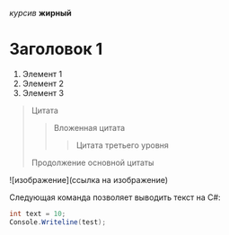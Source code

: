 _курсив_
**жирный**

# Заголовок 1

1. Элемент 1
2. Элемент 2
3. Элемент 3

> Цитата
>> Вложенная цитата
>>> Цитата третьего уровня
>
> Продолжение основной цитаты

![изображение](ссылка на изображение)


Следующая команда позволяет выводить текст на C#:
```C#
int text = 10;
Console.Writeline(test);


```